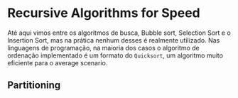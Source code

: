 # Recursive Algorithms for Speed

Até aqui vimos entre os algoritmos de busca, Bubble sort, Selection Sort e o Insertion Sort, mas na prática nenhum desses é realmente utilizado. Nas linguagens de programação, na maioria dos casos o algoritmo de ordenação implementado é um formato do `Quicksort`, um algoritmo muito eficiente para o average scenario.

## Partitioning

